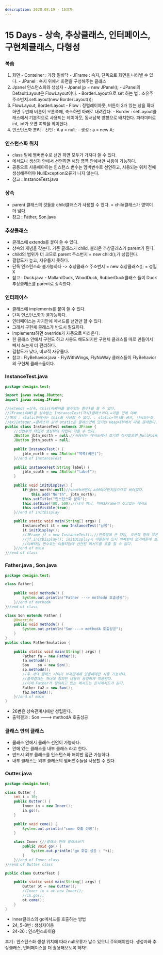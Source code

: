 ```yaml
---
description: 2020.08.19 - 15일차
---
```


# 15 Days - 상속, 추상클래스, 인터페이스, 구현체클래스, 다형성

### 복습

1. 화면 - Conteiner : 가장 밑바닥 - JFrame : 속지, 단독으로 화면을 나타낼 수 있다. - JPanel : 속지 위에서 화면을 구성해주는 클래스
2. Jpanel 인스턴스화와 생성자 - Jpanel jp = new JPanel\(\); - JPanel의 DefaultLayout은 FlowLayout이다. - BorderLayout으로 set 하는 법 : 소유주 주소번지.setLayout\(new BorderLayout\(\)\);
3. FlowLayout, BorderLayout - Flow : 정렬레이아웃, 버튼이 2개 있는 창을 확대하면 두번째 버튼이 오른쪽에, 축소하면 아래로 내려간다. - Border : setLayout클래스에서 기본적으로 사용되는 레이아웃, 동서남북 방향으로 배치한다. 파라미터로 int, int가 오면 여백을 의미한다.
4. 인스턴스화 분리 - 선언 : A a = null; - 생성 : a = new A;

### 인스턴스화 위치

* class 밑에 멤버변수로 선언 하면 모두가 가져다 쓸 수 있다.
* 메서드나 생성자 안에서 선언하면 해당 영역 안에서만 사용이 가능하다.
* 공통으로 사용해야하는 인스턴스 변수는 멤버변수로 선언하고, 사용되는 위치 전에 생성해주어야 NullException오류가 나지 않는다.
* 참고 : InstanceTest.java

### 상속

* parent 클래스의 것들을 child클래스가 사용할 수 있다. = child클래스가 영역이 더 넓다.
* 참고 : Father, Son.java

### 추상클래스

* 클래스에 extends를 붙여 쓸 수 있다.
* 상속의 개념을 갖는다. 기존 클래스가 child, 불러온 추상클래스가 parent가 된다.
* child의 범위가 더 크므로 parent 주소번지 = new child\(\);가 성립한다.
* 결합도가 높고, 자유롭지 못하다.
* 단독 인스턴스화 불가능하다 -&gt; 추상클래스 주소번지 = new 추상클래스\(\); = 성립X 
* 참고 : Duck.java - MallardDuck, WoodDuck, RubberDuck클래스 들이 Duck추상클래스를 parent로 상속한다.

### 인터페이스

* 클래스에 implements를 붙여 쓸 수 있다.
* 단독 인스턴스화가 불가능하다.
* 인터페이스는 자기안에 메서드를 선언만 할 수 있다.
* 그래서 구현체 클래스가 반드시 필요하다.
* implements하면 override가 자동으로 따라온다.
* 한 클래스 안에서 구현도 하고 사용도 해도되지만 구현체 클래스를 따로 만들어서 빼서 쓰는게 더 편리하다.
* 결합도가 낮다, 비교적 자유롭다.
* 참고 : FlyBehavior.java - FlyWithWings, FlyNoWay 클래스들이 FlyBehavior의 구현체 클래스들이다.

### InstanceTest.java

```java
package desigin.test;

import javax.swing.JButton;
import javax.swing.JFrame;

//extends =상속, this(아빠꺼를 쓸수잇는 함수)를 쓸 수 있다. 
//JFrame(아빠)을 상속받는 InstanceTest(자식)클래스이다.=아들 안에 아빠
//예외 : static안에서는 this를 사용할 수 없다. : static=하나를 공유, 나눠쓰는것
//ex)Integer.=클래스와 같이 static은 클래스안에 있지만 Heap내부에서 따로 존재한다.공간이 많지않다. 적게사용하자!
public class InstanceTest extends JFrame {
	//선언부의 타입과 생성부의 타입이 다를 수 있다. 
	JButton jbtn_north = null;//사용되는 메서드에서 초기화 하지않으면 NullPointEception이 일어난다.
	JButton jbtn_south = null;
	
	public InstanceTest() {
		jbtn_north = new JButton("북쪽(버튼)");
	}//end of InstanceTest
	
	public InstanceTest(String label) {
		jbtn_south = new JButton("label");		
	}
	
	public void initDisplay() {
		if(jbtn_north!=null)//south버튼이 add되어있지않으므로 비어있다.
			this.add("North", jbtn_north);
		this.setTitle("인스턴스화 분리");
		this.setSize(400, 500);//내거 아님, 아빠JFrame이 갖고있는 메서드
		this.setVisible(true);
	}//end of initDisplay

	public static void main(String[] args) {
		InstanceTest it = new InstanceTest("남쪽");
		it.initDisplay();
		//JFrame jf = new InstanceTest();//왼쪽항에 큰 타입, 오른쪽 항에 작은 타입이 와야하므로 성립하지 않는다.
		//jf.initDisplay(); initDisplay가 아들한테 있지 아빠한테 없기때문에 호출불가 오류
		//아빠타입 변수로는 아들타입에 선언된 메서드를 호출 할 수 없다.
	}//end of main
}//end of class
```

### Father.java , Son.java

```java
package desigin.test;

class Father{
	
	public void methodA() {
		System.out.println("Father ---> methodA 호출성공");
	}//end of methodA
}//end of class

class Son extends Father {
	@Override
	public void methodA() {
		System.out.println("Son ---> methodA 호출성공");
	}
}
public class FatherSmulation {
	
	public static void main(String[] args) {
		Father fa = new Father();
		fa.methodA();
		Son    so = new Son();
		so.methodA();
		//두 개의 클래스 사이가 부자관계에 있을때에만 사용 가능하다.
		//출력결과는 자녀에 정의된 내용이 동일하게 적용된다.
		//이때 Father가 정의하고 있는 메서드는 은닉메서드가 된다.
		Father fa2 = new Son();
		fa2.methodA();
	}//end of main
}
```

* 26번은 상속관계시에만 성립한다.
* 출력결과 : Son ---&gt; methodA 호출성공

### 클래스 안의 클래스

* 클래스 안에서 클래스 선언이 가능하다.
* 안에 있는 클래스를 내부 클래스 라고 한다.
* 반드시 외부 클래스를 인스턴스화 해야만 접근 가능하다.
* 내부 클래스는 외부 클래스의 멤버변수들을 사용할 수 있다.

### Outter.java

```java
package desigin.test;

class Outter {
	int i = 10;
	public Outter() {
		Inner in = new Inner();
		in.go();
	}
	
	public void come() {
		System.out.println("come 호출 성공");
	}

	class Inner {//클래스 안에 클래스쓰기
		public void go() {
			System.out.println("go 호출 성공 : "+i);
		}		
	}//end of Inner class
}//end of Outter class

public class OutterTest {

	public static void main(String[] args) {
		Outter ot = new Outter();
		//Inner in = ot.new Inner();
		//in.go();
		ot.come();
	}
}
```

* Inner클래스의 go메서드를 호출하는 방법
* 24, 5-8번 : 생성자이용
* 24-26 : 인스턴스화이용

후기 : 인스턴스화 생성 위치에 따라 null오류가 날수 있으니 주의해야한다. 생성자와 추상클래스, 인터페이스를 더 활용해보도록 하자!

